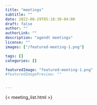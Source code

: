```yaml
---
title: "meetings"
subtitle: ""
date: 2022-08-29T05:18:30-04:00
draft: false
author: ""
authorLink: ""
description: "agendt meetings"
license: ""
images: ["/featured-meeting-1.png"]

tags: []
categories: []

featuredImage: "featured-meeting-1.png"
#featuredImagePreview: ""


---
```


{< meeting_list.html >}